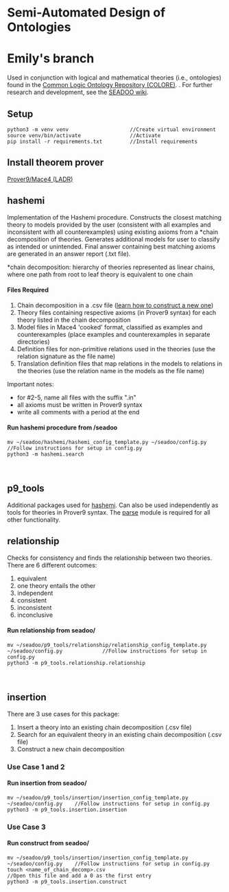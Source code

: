 # Semi-Automated Design of Ontologies
# Emily's branch
Used in conjunction with logical and mathematical theories (i.e., ontologies) found 
in the [Common Logic Ontology Repository (COLORE)](https://github.com/gruninger/colore). .
For further research and development, see the [SEADOO wiki](https://github.com/acchow/seadoo/wiki). 

## Setup
```
python3 -m venv venv                    //Create virtual environment
source venv/bin/activate                //Activate
pip install -r requirements.txt         //Install requirements
```

## Install theorem prover
[Prover9/Mace4 (LADR)](https://www.cs.unm.edu/~mccune/prover9/download/)
<br/>

## **hashemi**
Implementation of the Hashemi procedure. Constructs the closest matching theory to 
models provided by the user (consistent with all examples and inconsistent with all counterexamples)
using existing axioms from a *chain decomposition of theories. 
Generates additional models for user to classify as intended or unintended. Final answer containing
best matching axioms are generated in an answer report (.txt file). 

*chain decomposition: hierarchy of theories represented as linear chains, where one path from root to
leaf theory is equivalent to one chain

#### Files Required
1. Chain decomposition in a .csv file ([learn how to construct a new one](#insertion-and-hierarchy-construction))
2. Theory files containing respective axioms (in Prover9 syntax) for each theory listed in the 
chain decomposition
3. Model files in Mace4 'cooked' format, classified as examples and counterexamples (place examples
and counterexamples in separate directories)
4. Definition files for non-primitive relations used in 
the theories (use the relation signature as the file name)
5. Translation definition files that map relations in the models to 
relations in the theories (use the relation name in the models as the file name)

Important notes: 
* for #2-5, name all files with the suffix ".in"
* all axioms must be written in Prover9 syntax
* write all comments with a period at the end

#### Run hashemi procedure from /seadoo
```
mv ~/seadoo/hashemi/hashemi_config_template.py ~/seadoo/config.py       //Follow instructions for setup in config.py
python3 -m hashemi.search
```
<br/>

## **p9_tools**
Additional packages used for [hashemi](#hashemi). Can also be used independently as tools
for theories in Prover9 syntax. The [parse](https://github.com/acchow/seadoo/tree/master/p9_tools/parse) 
module is required for all other functionality. 

## **relationship**
Checks for consistency and finds the relationship between two theories. 
There are 6 different outcomes:
1. equivalent
2. one theory entails the other 
3. independent 
4. consistent 
5. inconsistent
6. inconclusive 

#### Run relationship from seadoo/
```
mv ~/seadoo/p9_tools/relationship/relationship_config_template.py ~/seadoo/config.py             //Follow instructions for setup in config.py
python3 -m p9_tools.relationship.relationship
```
<br/>

## **insertion**
There are 3 use cases for this package: 
1. Insert a theory into an existing chain decomposition (.csv file)
2. Search for an equivalent theory in an existing chain decomposition (.csv file)
3. Construct a new chain decomposition

### Use Case 1 and 2
#### Run insertion from seadoo/
```
mv ~/seadoo/p9_tools/insertion/insertion_config_template.py ~/seadoo/config.py    //Follow instructions for setup in config.py
python3 -m p9_tools.insertion.insertion
```

### Use Case 3
#### Run construct from seadoo/
```
mv ~/seadoo/p9_tools/insertion/insertion_config_template.py ~/seadoo/config.py    //Follow instructions for setup in config.py
touch <name_of_chain_decomp>.csv                                                  //Open this file and add a 0 as the first entry
python3 -m p9_tools.insertion.construct
```
<br><br/>